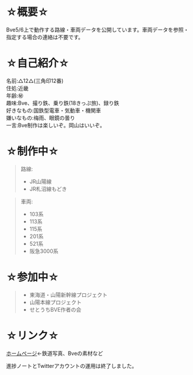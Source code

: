 # ☆概要☆
Bve5/6上で動作する路線・車両データを公開しています。車両データを参照・指定する場合の連絡は不要です。  
  
# ☆自己紹介☆  
名前:△12△(三角印12番)  
住処:近畿  
年齢:㊙  
趣味:Bve、撮り鉄、乗り鉄(18きっぷ旅)、録り鉄  
好きなもの:国鉄型電車・気動車・機関車  
嫌いなもの:梅雨、眼鏡の曇り  
一言:Bve制作は楽しいぞ。岡山はいいぞ。  
  
# ☆制作中☆  
> 路線:  
> - JR山陽線  
> - JR札沼線もどき

> 車両:  
> - 103系  
> - 113系  
> - 115系  
> - 201系  
> - 521系  
> - 阪急3000系

# ☆参加中☆  
> - 東海道・山陽新幹線プロジェクト  
> - 山陽本線プロジェクト  
> - せとうちBVE作者の会  

# ☆リンク☆  
[ホームページ](http://sankakujirusi12.ninja-web.net/)←鉄道写真、Bveの素材など  
<!---[進捗ノート](https://shinchoku.net/users/sankakujirusi12)←ときどきまとめて進捗上げてます  
--->
進捗ノートとTwitterアカウントの運用は終了しました。  
<!---
sankakujirusi12/sankakujirusi12 is a ✨ special ✨ repository because its `README.md` (this file) appears on your GitHub profile.
You can click the Preview link to take a look at your changes.
--->
